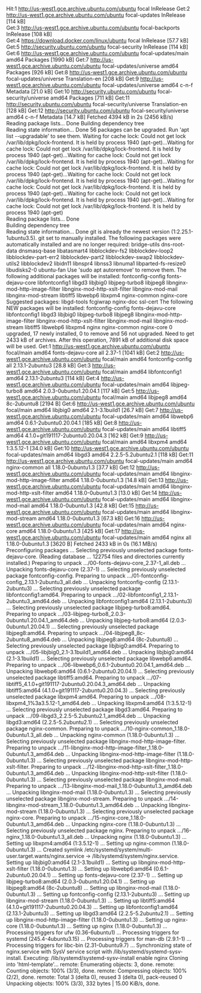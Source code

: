 Hit:1 http://us-west1.gce.archive.ubuntu.com/ubuntu focal InRelease
Get:2 http://us-west1.gce.archive.ubuntu.com/ubuntu focal-updates InRelease [114 kB]                      
Get:3 http://us-west1.gce.archive.ubuntu.com/ubuntu focal-backports InRelease [108 kB]                    
Get:4 https://download.docker.com/linux/ubuntu focal InRelease [57.7 kB]                                  
Get:5 http://security.ubuntu.com/ubuntu focal-security InRelease [114 kB]                                
Get:6 http://us-west1.gce.archive.ubuntu.com/ubuntu focal-updates/main amd64 Packages [1990 kB]
Get:7 http://us-west1.gce.archive.ubuntu.com/ubuntu focal-updates/universe amd64 Packages [926 kB]
Get:8 http://us-west1.gce.archive.ubuntu.com/ubuntu focal-updates/universe Translation-en [208 kB]
Get:9 http://us-west1.gce.archive.ubuntu.com/ubuntu focal-updates/universe amd64 c-n-f Metadata [21.0 kB]
Get:10 http://security.ubuntu.com/ubuntu focal-security/universe amd64 Packages [711 kB]
Get:11 http://security.ubuntu.com/ubuntu focal-security/universe Translation-en [128 kB]
Get:12 http://security.ubuntu.com/ubuntu focal-security/universe amd64 c-n-f Metadata [14.7 kB]
Fetched 4394 kB in 2s (2456 kB/s)                                   
Reading package lists... Done
Building dependency tree       
Reading state information... Done
56 packages can be upgraded. Run 'apt list --upgradable' to see them.
Waiting for cache lock: Could not get lock /var/lib/dpkg/lock-frontend. It is held by process 1940 (apt-get)...Waiting for cache lock: Could not get lock /var/lib/dpkg/lock-frontend. It is held by process 1940 (apt-get)...Waiting for cache lock: Could not get lock /var/lib/dpkg/lock-frontend. It is held by process 1940 (apt-get)...Waiting for cache lock: Could not get lock /var/lib/dpkg/lock-frontend. It is held by process 1940 (apt-get)...Waiting for cache lock: Could not get lock /var/lib/dpkg/lock-frontend. It is held by process 1940 (apt-get)...Waiting for cache lock: Could not get lock /var/lib/dpkg/lock-frontend. It is held by process 1940 (apt-get)...Waiting for cache lock: Could not get lock /var/lib/dpkg/lock-frontend. It is held by process 1940 (apt-get)...Waiting for cache lock: Could not get lock /var/lib/dpkg/lock-frontend. It is held by process 1940 (apt-get)      
Reading package lists... Done                                                                               
Building dependency tree       
Reading state information... Done
git is already the newest version (1:2.25.1-1ubuntu3.5).
git set to manually installed.
The following packages were automatically installed and are no longer required:
  bridge-utils dns-root-data dnsmasq-base libatasmart4 libblockdev-fs2 libblockdev-loop2
  libblockdev-part-err2 libblockdev-part2 libblockdev-swap2 libblockdev-utils2 libblockdev2 libidn11 libnspr4
  libnss3 libnuma1 libparted-fs-resize0 libudisks2-0 ubuntu-fan
Use 'sudo apt autoremove' to remove them.
The following additional packages will be installed:
  fontconfig-config fonts-dejavu-core libfontconfig1 libgd3 libjbig0 libjpeg-turbo8 libjpeg8
  libnginx-mod-http-image-filter libnginx-mod-http-xslt-filter libnginx-mod-mail libnginx-mod-stream libtiff5
  libwebp6 libxpm4 nginx-common nginx-core
Suggested packages:
  libgd-tools fcgiwrap nginx-doc ssl-cert
The following NEW packages will be installed:
  fontconfig-config fonts-dejavu-core libfontconfig1 libgd3 libjbig0 libjpeg-turbo8 libjpeg8
  libnginx-mod-http-image-filter libnginx-mod-http-xslt-filter libnginx-mod-mail libnginx-mod-stream libtiff5
  libwebp6 libxpm4 nginx nginx-common nginx-core
0 upgraded, 17 newly installed, 0 to remove and 56 not upgraded.
Need to get 2433 kB of archives.
After this operation, 7891 kB of additional disk space will be used.
Get:1 http://us-west1.gce.archive.ubuntu.com/ubuntu focal/main amd64 fonts-dejavu-core all 2.37-1 [1041 kB]
Get:2 http://us-west1.gce.archive.ubuntu.com/ubuntu focal/main amd64 fontconfig-config all 2.13.1-2ubuntu3 [28.8 kB]
Get:3 http://us-west1.gce.archive.ubuntu.com/ubuntu focal/main amd64 libfontconfig1 amd64 2.13.1-2ubuntu3 [114 kB]
Get:4 http://us-west1.gce.archive.ubuntu.com/ubuntu focal-updates/main amd64 libjpeg-turbo8 amd64 2.0.3-0ubuntu1.20.04.1 [117 kB]
Get:5 http://us-west1.gce.archive.ubuntu.com/ubuntu focal/main amd64 libjpeg8 amd64 8c-2ubuntu8 [2194 B]
Get:6 http://us-west1.gce.archive.ubuntu.com/ubuntu focal/main amd64 libjbig0 amd64 2.1-3.1build1 [26.7 kB]
Get:7 http://us-west1.gce.archive.ubuntu.com/ubuntu focal-updates/main amd64 libwebp6 amd64 0.6.1-2ubuntu0.20.04.1 [185 kB]
Get:8 http://us-west1.gce.archive.ubuntu.com/ubuntu focal-updates/main amd64 libtiff5 amd64 4.1.0+git191117-2ubuntu0.20.04.3 [162 kB]
Get:9 http://us-west1.gce.archive.ubuntu.com/ubuntu focal/main amd64 libxpm4 amd64 1:3.5.12-1 [34.0 kB]
Get:10 http://us-west1.gce.archive.ubuntu.com/ubuntu focal-updates/main amd64 libgd3 amd64 2.2.5-5.2ubuntu2.1 [118 kB]
Get:11 http://us-west1.gce.archive.ubuntu.com/ubuntu focal-updates/main amd64 nginx-common all 1.18.0-0ubuntu1.3 [37.7 kB]
Get:12 http://us-west1.gce.archive.ubuntu.com/ubuntu focal-updates/main amd64 libnginx-mod-http-image-filter amd64 1.18.0-0ubuntu1.3 [14.8 kB]
Get:13 http://us-west1.gce.archive.ubuntu.com/ubuntu focal-updates/main amd64 libnginx-mod-http-xslt-filter amd64 1.18.0-0ubuntu1.3 [13.0 kB]
Get:14 http://us-west1.gce.archive.ubuntu.com/ubuntu focal-updates/main amd64 libnginx-mod-mail amd64 1.18.0-0ubuntu1.3 [42.8 kB]
Get:15 http://us-west1.gce.archive.ubuntu.com/ubuntu focal-updates/main amd64 libnginx-mod-stream amd64 1.18.0-0ubuntu1.3 [67.3 kB]
Get:16 http://us-west1.gce.archive.ubuntu.com/ubuntu focal-updates/main amd64 nginx-core amd64 1.18.0-0ubuntu1.3 [425 kB]
Get:17 http://us-west1.gce.archive.ubuntu.com/ubuntu focal-updates/main amd64 nginx all 1.18.0-0ubuntu1.3 [3620 B]
Fetched 2433 kB in 0s (16.1 MB/s)
Preconfiguring packages ...
Selecting previously unselected package fonts-dejavu-core.
(Reading database ... 122754 files and directories currently installed.)
Preparing to unpack .../00-fonts-dejavu-core_2.37-1_all.deb ...
Unpacking fonts-dejavu-core (2.37-1) ...
Selecting previously unselected package fontconfig-config.
Preparing to unpack .../01-fontconfig-config_2.13.1-2ubuntu3_all.deb ...
Unpacking fontconfig-config (2.13.1-2ubuntu3) ...
Selecting previously unselected package libfontconfig1:amd64.
Preparing to unpack .../02-libfontconfig1_2.13.1-2ubuntu3_amd64.deb ...
Unpacking libfontconfig1:amd64 (2.13.1-2ubuntu3) ...
Selecting previously unselected package libjpeg-turbo8:amd64.
Preparing to unpack .../03-libjpeg-turbo8_2.0.3-0ubuntu1.20.04.1_amd64.deb ...
Unpacking libjpeg-turbo8:amd64 (2.0.3-0ubuntu1.20.04.1) ...
Selecting previously unselected package libjpeg8:amd64.
Preparing to unpack .../04-libjpeg8_8c-2ubuntu8_amd64.deb ...
Unpacking libjpeg8:amd64 (8c-2ubuntu8) ...
Selecting previously unselected package libjbig0:amd64.
Preparing to unpack .../05-libjbig0_2.1-3.1build1_amd64.deb ...
Unpacking libjbig0:amd64 (2.1-3.1build1) ...
Selecting previously unselected package libwebp6:amd64.
Preparing to unpack .../06-libwebp6_0.6.1-2ubuntu0.20.04.1_amd64.deb ...
Unpacking libwebp6:amd64 (0.6.1-2ubuntu0.20.04.1) ...
Selecting previously unselected package libtiff5:amd64.
Preparing to unpack .../07-libtiff5_4.1.0+git191117-2ubuntu0.20.04.3_amd64.deb ...
Unpacking libtiff5:amd64 (4.1.0+git191117-2ubuntu0.20.04.3) ...
Selecting previously unselected package libxpm4:amd64.
Preparing to unpack .../08-libxpm4_1%3a3.5.12-1_amd64.deb ...
Unpacking libxpm4:amd64 (1:3.5.12-1) ...
Selecting previously unselected package libgd3:amd64.
Preparing to unpack .../09-libgd3_2.2.5-5.2ubuntu2.1_amd64.deb ...
Unpacking libgd3:amd64 (2.2.5-5.2ubuntu2.1) ...
Selecting previously unselected package nginx-common.
Preparing to unpack .../10-nginx-common_1.18.0-0ubuntu1.3_all.deb ...
Unpacking nginx-common (1.18.0-0ubuntu1.3) ...
Selecting previously unselected package libnginx-mod-http-image-filter.
Preparing to unpack .../11-libnginx-mod-http-image-filter_1.18.0-0ubuntu1.3_amd64.deb ...
Unpacking libnginx-mod-http-image-filter (1.18.0-0ubuntu1.3) ...
Selecting previously unselected package libnginx-mod-http-xslt-filter.
Preparing to unpack .../12-libnginx-mod-http-xslt-filter_1.18.0-0ubuntu1.3_amd64.deb ...
Unpacking libnginx-mod-http-xslt-filter (1.18.0-0ubuntu1.3) ...
Selecting previously unselected package libnginx-mod-mail.
Preparing to unpack .../13-libnginx-mod-mail_1.18.0-0ubuntu1.3_amd64.deb ...
Unpacking libnginx-mod-mail (1.18.0-0ubuntu1.3) ...
Selecting previously unselected package libnginx-mod-stream.
Preparing to unpack .../14-libnginx-mod-stream_1.18.0-0ubuntu1.3_amd64.deb ...
Unpacking libnginx-mod-stream (1.18.0-0ubuntu1.3) ...
Selecting previously unselected package nginx-core.
Preparing to unpack .../15-nginx-core_1.18.0-0ubuntu1.3_amd64.deb ...
Unpacking nginx-core (1.18.0-0ubuntu1.3) ...
Selecting previously unselected package nginx.
Preparing to unpack .../16-nginx_1.18.0-0ubuntu1.3_all.deb ...
Unpacking nginx (1.18.0-0ubuntu1.3) ...
Setting up libxpm4:amd64 (1:3.5.12-1) ...
Setting up nginx-common (1.18.0-0ubuntu1.3) ...
Created symlink /etc/systemd/system/multi-user.target.wants/nginx.service → /lib/systemd/system/nginx.service.
Setting up libjbig0:amd64 (2.1-3.1build1) ...
Setting up libnginx-mod-http-xslt-filter (1.18.0-0ubuntu1.3) ...
Setting up libwebp6:amd64 (0.6.1-2ubuntu0.20.04.1) ...
Setting up fonts-dejavu-core (2.37-1) ...
Setting up libjpeg-turbo8:amd64 (2.0.3-0ubuntu1.20.04.1) ...
Setting up libjpeg8:amd64 (8c-2ubuntu8) ...
Setting up libnginx-mod-mail (1.18.0-0ubuntu1.3) ...
Setting up fontconfig-config (2.13.1-2ubuntu3) ...
Setting up libnginx-mod-stream (1.18.0-0ubuntu1.3) ...
Setting up libtiff5:amd64 (4.1.0+git191117-2ubuntu0.20.04.3) ...
Setting up libfontconfig1:amd64 (2.13.1-2ubuntu3) ...
Setting up libgd3:amd64 (2.2.5-5.2ubuntu2.1) ...
Setting up libnginx-mod-http-image-filter (1.18.0-0ubuntu1.3) ...
Setting up nginx-core (1.18.0-0ubuntu1.3) ...
Setting up nginx (1.18.0-0ubuntu1.3) ...
Processing triggers for ufw (0.36-6ubuntu1) ...
Processing triggers for systemd (245.4-4ubuntu3.15) ...
Processing triggers for man-db (2.9.1-1) ...
Processing triggers for libc-bin (2.31-0ubuntu9.7) ...
Synchronizing state of nginx.service with SysV service script with /lib/systemd/systemd-sysv-install.
Executing: /lib/systemd/systemd-sysv-install enable nginx
Cloning into 'html-template'...
remote: Enumerating objects: 3, done.
remote: Counting objects: 100% (3/3), done.
remote: Compressing objects: 100% (2/2), done.
remote: Total 3 (delta 0), reused 3 (delta 0), pack-reused 0
Unpacking objects: 100% (3/3), 332 bytes | 15.00 KiB/s, done.
